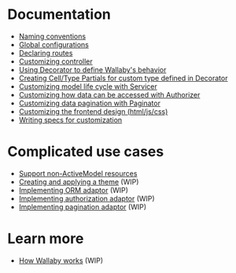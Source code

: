 # Documentation

- [Naming conventions](convention.md)
- [Global configurations](configuration.md)
- [Declaring routes](route.md)
- [Customizing controller](controller.md)
- [Using Decorator to define Wallaby's behavior](decorator.md)
- [Creating Cell/Type Partials for custom type defined in Decorator](view.md)
- [Customizing model life cycle with Servicer](servicer.md)
- [Customizing how data can be accessed with Authorizer](authorizer.md)
- [Customizing data pagination with Paginator](paginator.md)
- [Customizing the frontend design (html/js/css)](frontend.md)
- [Writing specs for customization](test.md)

# Complicated use cases

- [Support non-ActiveModel resources](custom.md)
- [Creating and applying a theme](theme.md) (WIP)
- [Implementing ORM adaptor](orm_adaptor.md) (WIP)
- [Implementing authorization adaptor](authorization_adaptor.md) (WIP)
- [Implementing pagination adaptor](pagination_adaptor.md) (WIP)

# Learn more

- [How Wallaby works](how_wallaby_works.md) (WIP)
